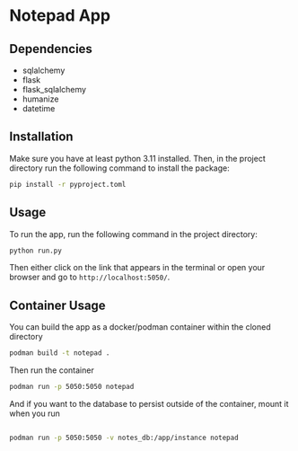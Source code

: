 # Notepad App

## Dependencies
- sqlalchemy
- flask
- flask_sqlalchemy
- humanize
- datetime

## Installation
Make sure you have at least python 3.11 installed. 
Then, in the project directory run the following command to install the package:

```bash
pip install -r pyproject.toml
```

## Usage
To run the app, run the following command in the project directory:

```bash
python run.py
```

Then either click on the link that appears in the terminal or open your browser and go 
to `http://localhost:5050/`.


## Container Usage

You can build the app as a docker/podman container within the cloned directory

```bash
podman build -t notepad .
```

Then run the container

```bash
podman run -p 5050:5050 notepad
```

And if you want to the database to persist outside of 
the container, mount it when you run

```bash

podman run -p 5050:5050 -v notes_db:/app/instance notepad
```